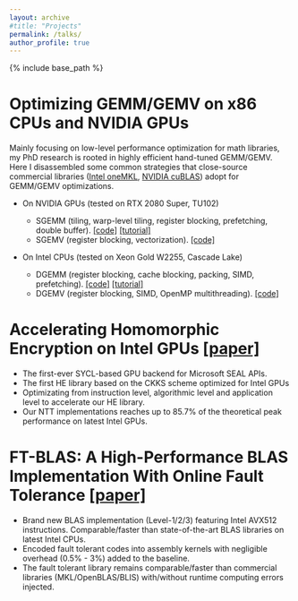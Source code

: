 ```yaml
---
layout: archive
#title: "Projects"
permalink: /talks/
author_profile: true
---
```


{% include base_path %}

Optimizing GEMM/GEMV on x86 CPUs and NVIDIA GPUs
======
Mainly focusing on low-level performance optimization for math libraries, my PhD research is rooted in highly efficient hand-tuned GEMM/GEMV. Here I disassembled some common strategies that close-source commercial libraries ([Intel oneMKL](https://www.intel.com/content/www/us/en/developer/tools/oneapi/onemkl.html), [NVIDIA cuBLAS](https://docs.nvidia.com/cuda/cublas/index.html)) adopt for GEMM/GEMV optimizations.

* On NVIDIA GPUs (tested on RTX 2080 Super, TU102)
  * SGEMM (tiling, warp-level tiling, register blocking, prefetching, double buffer). [\[code\]](https://github.com/yzhaiustc/Optimizing-SGEMM-on-NVIDIA-Turing-GPUs) [\[tutorial\]](https://github.com/yzhaiustc/Optimizing-SGEMM-on-NVIDIA-Turing-GPUs/blob/main/README.md)
  * SGEMV (register blocking, vectorization). [\[code\]](https://github.com/yzhaiustc/Optimizing-SGEMV-on-NVIDIA-GPUs)

* On Intel CPUs (tested on Xeon Gold W2255, Cascade Lake)
  * DGEMM (register blocking, cache blocking, packing, SIMD, prefetching). [\[code\]](https://github.com/yzhaiustc/Optimizing-DGEMM-on-Intel-CPUs-with-AVX512F) [\[tutorial\]](https://github.com/yzhaiustc/Optimizing-DGEMM-on-Intel-CPUs-with-AVX512F/blob/master/README.md)
  * DGEMV (register blocking, SIMD, OpenMP multithreading). [\[code\]](https://github.com/yzhaiustc/Optimizing-DGEMV-on-Intel-CPUs)

Accelerating Homomorphic Encryption on Intel GPUs [\[paper\]](https://arxiv.org/pdf/2109.14704.pdf)
======
* The first-ever SYCL-based GPU backend for Microsoft SEAL APIs.
* The first HE library based on the CKKS scheme optimized for Intel GPUs
* Optimizating from instruction level, algorithmic level and application level to accelerate our HE library.
* Our NTT implementations reaches up to 85.7% of the theoretical peak performance on latest Intel GPUs.

FT-BLAS: A High-Performance BLAS Implementation With Online Fault Tolerance [\[paper\]](https://dl.acm.org/doi/pdf/10.1145/3447818.3460364)
======
* Brand new BLAS implementation (Level-1/2/3) featuring Intel AVX512 instructions. Comparable/faster than state-of-the-art BLAS libraries on latest Intel CPUs.
* Encoded fault tolerant codes into assembly kernels with negligible overhead (0.5% - 3%) added to the baseline.
* The fault tolerant library remains comparable/faster than commercial libraries (MKL/OpenBLAS/BLIS) with/without runtime computing errors injected.